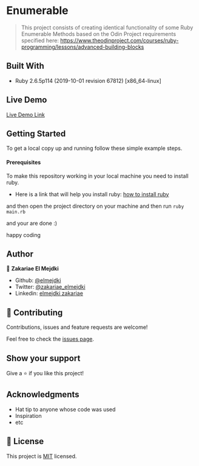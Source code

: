 # Enumerable

> This project consists of creating identical functionality of some Ruby Enumerable Methods based on the Odin Project requirements specified here: https://www.theodinproject.com/courses/ruby-programming/lessons/advanced-building-blocks

## Built With

- Ruby 2.6.5p114 (2019-10-01 revision 67812) [x86_64-linux]

## Live Demo

[Live Demo Link](https://livedemo.com)

## Getting Started

To get a local copy up and running follow these simple example steps.

#### Prerequisites
To make this repository working in your local machine you need to install ruby.

- Here is a link that will help you install ruby: [how to install ruby](https://www.theodinproject.com/courses/web-development-101/lessons/installing-ruby)

and then open the project directory on your machine and then run `ruby main.rb`

and your are done :)

happy coding

## Author

👤 **Zakariae El Mejdki**

- Github: [@elmejdki](https://github.com/elmejdki)
- Twitter: [@zakariae_elmejdki](https://twitter.com/0ca7848f87ab470)
- Linkedin: [elmejdki zakariae](https://www.linkedin.com/in/zakariae-el-mejdki-644898139/)

## 🤝 Contributing

Contributions, issues and feature requests are welcome!

Feel free to check the [issues page](https://github.com/elmejdki/TubeClone/issues).

## Show your support

Give a ⭐️ if you like this project!

## Acknowledgments

- Hat tip to anyone whose code was used
- Inspiration
- etc

## 📝 License

This project is [MIT](lic.url) licensed.
